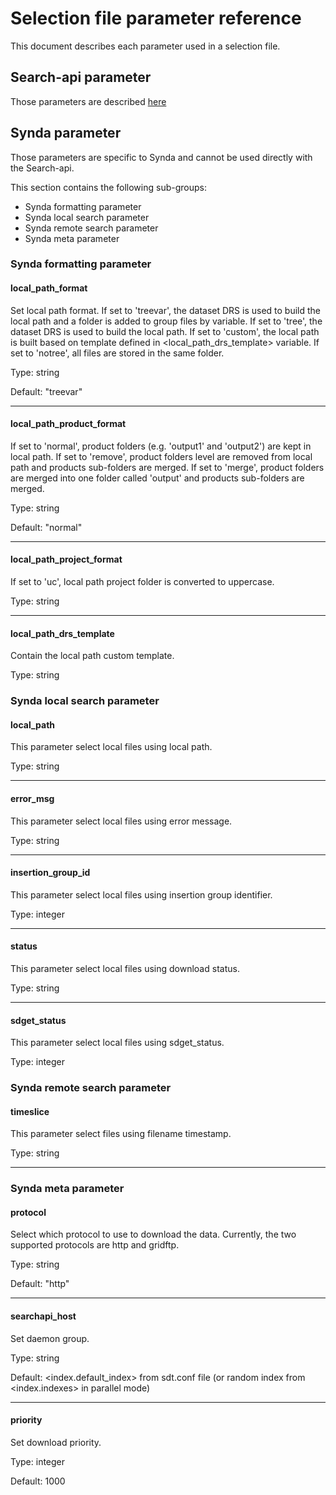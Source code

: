 # Selection file parameter reference

This document describes each parameter used in a selection file.

## Search-api parameter

Those parameters are described [here](https://github.com/ESGF/esgf.github.io/wiki/ESGF_Search_REST_API)

## Synda parameter

Those parameters are specific to Synda and cannot be used directly with the Search-api.

This section contains the following sub-groups:

* Synda formatting parameter
* Synda local search parameter
* Synda remote search parameter
* Synda meta parameter

### Synda formatting parameter

#### local_path_format

Set local path format. If set to 'treevar', the dataset DRS is used to build the
local path and a folder is added to group files by variable. If set to 'tree',
the dataset DRS is used to build the local path. If set to 'custom', the local
path is built based on template defined in <local_path_drs_template> variable.
If set to 'notree', all files are stored in the same folder.

Type: string

Default: "treevar"

--------------------------------------------------------

#### local_path_product_format

If set to 'normal', product folders (e.g. 'output1' and 'output2') are kept in
local path. If set to 'remove', product folders level are removed from local
path and products sub-folders are merged. If set to 'merge', product folders are
merged into one folder called 'output' and products sub-folders are merged.

Type: string

Default: "normal"

--------------------------------------------------------

#### local_path_project_format

If set to 'uc', local path project folder is converted to uppercase.

Type: string

--------------------------------------------------------

#### local_path_drs_template

Contain the local path custom template.

Type: string

### Synda local search parameter

#### local_path

This parameter select local files using local path.

Type: string

--------------------------------------------------------

#### error_msg

This parameter select local files using error message.

Type: string

--------------------------------------------------------

#### insertion_group_id

This parameter select local files using insertion group identifier.

Type: integer

--------------------------------------------------------

#### status

This parameter select local files using download status.

Type: string

--------------------------------------------------------

#### sdget_status

This parameter select local files using sdget_status.

Type: integer

### Synda remote search parameter

#### timeslice

This parameter select files using filename timestamp.

Type: string

--------------------------------------------------------

### Synda meta parameter

#### protocol

Select which protocol to use to download the data. Currently, the two supported
protocols are http and gridftp.

Type: string

Default: "http"

--------------------------------------------------------

#### searchapi_host

Set daemon group.

Type: string

Default: <index.default_index> from sdt.conf file (or random index from <index.indexes> in parallel mode)

--------------------------------------------------------

#### priority

Set download priority.

Type: integer

Default: 1000
